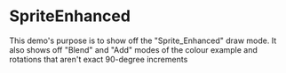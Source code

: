 # SpriteEnhanced

This demo's purpose is to show off the "Sprite_Enhanced" draw mode. It also shows off "Blend" and "Add" modes of the colour example and rotations that aren't exact 90-degree increments

